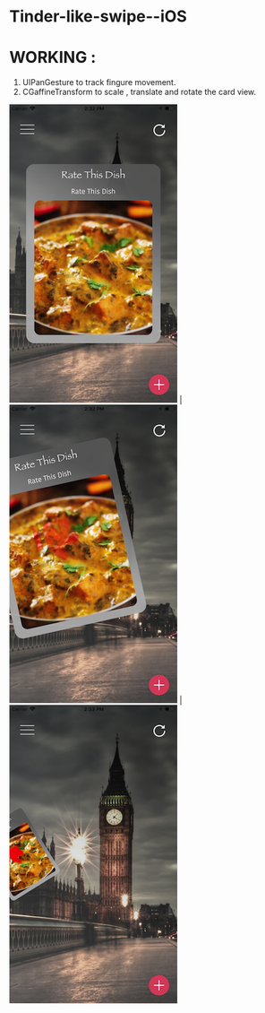 # Tinder-like-swipe--iOS


# WORKING :

1)  UIPanGesture to track fingure movement.
2)  CGaffineTransform to scale , translate and rotate the card view.


![Alt text](/Screenshots/1.png?raw=true  "1") | ![Alt text](/Screenshots/2.png?raw=true  "2") | ![Alt text](/Screenshots/3.png?raw=true  "3")
